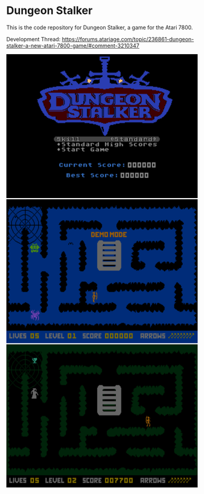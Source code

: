 # Dungeon Stalker
This is the code repository for Dungeon Stalker, a game for the Atari 7800.

Development Thread:  https://forums.atariage.com/topic/236861-dungeon-stalker-a-new-atari-7800-game/#comment-3210347

<img><img src="https://github.com/AtariusMaximus/DungeonStalker/blob/main/DungeonStalker_screenshot1.png">
<img><img src="https://github.com/AtariusMaximus/DungeonStalker/blob/main/DungeonStalker_screenshot2.png">
<img><img src="https://github.com/AtariusMaximus/DungeonStalker/blob/main/DungeonStalker_screenshot3.png">
